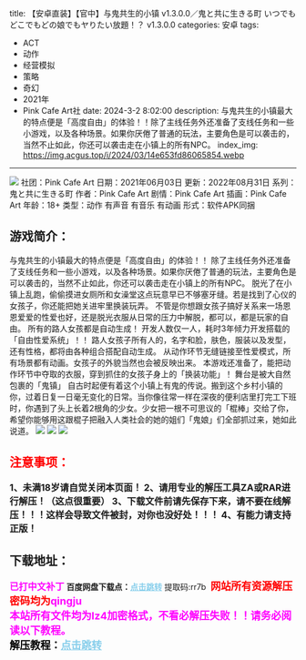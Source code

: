 title: 【安卓直装】【官中】与鬼共生的小镇 v1.3.0.0／鬼と共に生きる町 いつでもどこでもどの娘でもヤりたい放題！？ v1.3.0.0
categories: 安卓
tags:
- ACT
- 动作
- 经营模拟
- 策略
- 奇幻
- 2021年
- Pink Cafe Art社
date: 2024-3-2 8:02:00
description: 与鬼共生的小镇最大的特点便是「高度自由」的体验！！除了主线任务外还准备了支线任务和一些小游戏，以及各种场景。如果你厌倦了普通的玩法，主要角色是可以袭击的，当然不止如此，你还可以袭击走在小镇上的所有NPC。
index_img: https://img.acgus.top/i/2024/03/14e653fd86065854.webp
---
![](https://img.acgus.top/i/2024/03/14e653fd86065854.webp)
社团：Pink Cafe Art
日期：2021年06月03日
更新：2022年08月31日
系列：鬼と共に生きる町
作者：Pink Cafe Art
剧情：Pink Cafe Art
插画：Pink Cafe Art
年龄：18+
类型：动作 有声音 有音乐 有动画
形式：软件APK同捆

## 游戏简介：
与鬼共生的小镇最大的特点便是「高度自由」的体验！！
除了主线任务外还准备了支线任务和一些小游戏，以及各种场景。如果你厌倦了普通的玩法，主要角色是可以袭击的，当然不止如此，你还可以袭击走在小镇上的所有NPC。
脱光了在小镇上乱跑，偷偷摸进女厕所和女澡堂这点玩意早已不够塞牙缝。若是找到了心仪的女孩子，你还能把她关进牢里换装玩弄。
不管是你想跟女孩子搞好关系来一场恩恩爱爱的性爱也好，还是脱光衣服从日常的压力中解脱，都可以，都是玩家的自由。
所有的路人女孩都是自动生成！
开发人数仅一人，耗时3年倾力开发搭载的「自由性爱系统」！！
路人女孩子所有人的，名字和脸，肤色，服装以及发型，还有性格，都将由各种组合搭配自动生成。
从动作环节无缝链接至性爱模式，所有场景都有动画。女孩子的外貌当然也会被反映出来。
本游戏还准备了，能把动作环节中夺取的衣服，穿到抓住的女孩子身上的「换装功能」！
舞台是被大自然包裹的「鬼镇」
自古时起便有着这个小镇上有鬼的传说。搬到这个乡村小镇的你，过着日复一日毫无变化的日常。当你像往常一样在深夜的便利店里打完工下班时，你遇到了头上长着2根角的少女。少女把一根不可思议的「棍棒」交给了你，希望你能够用这跟棍子把融入人类社会的她的姐们「鬼娘」们全部抓过来，她如此说道。
![](https://img.acgus.top/i/2024/03/dc736201d7065900.webp)
![](https://img.acgus.top/i/2024/03/b4568fc7ef065858.webp)
![](https://img.acgus.top/i/2024/03/ec8d8229e7065856.webp)





## <font color=#FF0000 >注意事项：</font>
<font size=3><b>1、未满18岁请自觉关闭本页面！
2、请用专业的解压工具ZA或RAR进行解压！（这点很重要）
3、下载文件前请先保存下来，请不要在线解压！！！这样会导致文件被封，对你也没好处！！！
4、有能力请支持正版！</b></font>

## 下载地址：
<font color=#FF00FF size=3><b>已打中文补丁</b></font>
<b>百度网盘下载点：</b><a href="https://pan.baidu.com/s/1iLhasUZ8OLhgQ6nx9TOk4w?pwd=rr7b" style="color: #87CEEB;"><b>点击跳转</b></a> 提取码:rr7b
<a style="padding: 0" href="https://post.qingju.org/AD/"><img style="max-width:100%" src="https://img.acgus.top/i/2024/07/478f689b8021d8d499ab43d21acf137a.gif" alt=""></a>
<b><font color=#FF0000 size=4>网站所有资源解压密码均为</b></font><b><font color=#FF00FF size=4>qingju</font><font color=#FF0000 ></font></b><br><b><font color=#FF00FF size=4>本站所有文件均为lz4加密格式，不看必解压失败！！请务必阅读以下教程。</b></font><br><b><font color=#000 size=4>解压教程：</b><a href="https://post.qingju.org/tutorial/000/" style="color: #87CEEB;"><b>点击跳转</b></a>